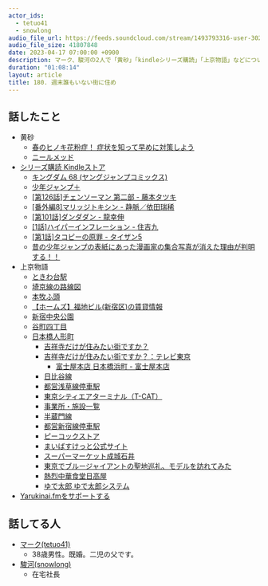 ```yaml
---
actor_ids:
  - tetuo41
  - snowlong
audio_file_url: https://feeds.soundcloud.com/stream/1493793316-user-302747142-yarukinai-180-2023_04_17.mp3
audio_file_size: 41807848
date: 2023-04-17 07:00:00 +0900
description: マーク、駿河の2人で「黄砂」「kindleシリーズ購読」「上京物語」などについて話しました。
duration: "01:08:14"
layout: article
title: 180. 週末誰もいない街に住め
---
```


## 話したこと
- 黄砂
  - [春のヒノキ花粉症！ 症状を知って早めに対策しよう](https://brand.taisho.co.jp/allerlab/kafun/018/)
  - [ニールメッド](https://www.neilmed.jp/)
- [シリーズ購読 Kindleストア](https://www.amazon.co.jp/b?ie=UTF8&node=16283187051)
  - [キングダム 68 (ヤングジャンプコミックス)](https://www.amazon.co.jp/dp/4088927389)
  - [少年ジャンプ＋](https://shonenjumpplus.com/)
  - [[第126話]チェンソーマン 第二部 - 藤本タツキ](https://shonenjumpplus.com/episode/4856001361130658552)
  - [[番外編8]マリッジトキシン - 静脈／依田瑞稀](https://shonenjumpplus.com/episode/4856001361130659322)
  - [[第101話]ダンダダン - 龍幸伸](https://shonenjumpplus.com/episode/4856001361129725672)
  - [[1話]ハイパーインフレーション - 住吉九](https://shonenjumpplus.com/episode/13933686331749163174)
  - [[第1話]タコピーの原罪 - タイザン5](https://shonenjumpplus.com/episode/3269754496638370192)
  - [昔の少年ジャンプの表紙にあった漫画家の集合写真が消えた理由が判明する！！](https://jumpmatome2ch.biz/archives/129206)
- 上京物語
  - [ときわ台駅](https://www.tobu.co.jp/railway/guide/station/info/7205/)
  - [埼京線の路線図](https://www.jorudan.co.jp/time/rosenzu/%E5%9F%BC%E4%BA%AC%E7%B7%9A/)
  - [本牧ふ頭](https://www.yokohamaport.co.jp/facilities/honmoku/)
  - [【ホームズ】福地ビル(新宿区)の賃貸情報](https://www.homes.co.jp/archive/b-20461023/)
  - [新宿中央公園](https://shinjukuchuo-park.jp/)
  - [谷町四丁目](https://subway.osakametro.co.jp/station_guide/T/t23/)
  - [日本橋人形町](https://goo.gl/maps/2rsaoh3HSiY4Aj1c9)
    - [吉祥寺だけが住みたい街ですか？](https://www.amazon.co.jp/dp/B01798KYZQ/)
    - [吉祥寺だけが住みたい街ですか？：テレビ東京](https://www.tv-tokyo.co.jp/kichijoji/)
      - [富士屋本店 日本橋浜町 - 富士屋本店](https://fujiyahonten.co.jp/stores/hamacho/)
    - [日比谷線](https://www.tokyometro.jp/station/line_hibiya/index.html)
    - [都営浅草線停車駅](https://www.kotsu.metro.tokyo.jp/subway/stops/popup_asakusa.html)
    - [東京シティエアターミナル（T-CAT）](https://www.tcat-hakozaki.co.jp/)
    - [事業所・施設一覧](https://www.ibm.com/jp-ja/about/office)
    - [半蔵門線](https://www.tokyometro.jp/station/line_hanzomon/index.html)
    - [都営新宿線停車駅](https://www.kotsu.metro.tokyo.jp/subway/stops/popup_shinjuku.html)
    - [ピーコックストア](https://www.aeonmarket.co.jp/)
    - [まいばすけっと公式サイト](https://www.mybasket.co.jp:12443/)
    - [スーパーマーケット成城石井](https://www.seijoishii.co.jp/)
    - [東京でブルージャイアントの聖地巡礼、モデルを訪れてみた](https://www.kurakurakurarin.com/entry/bluegianttokyo)
    - [熱烈中華食堂日高屋](https://hidakaya.hiday.co.jp/)
    - [ゆで太郎 ゆで太郎システム](https://yudetaro.jp/)
- [Yarukinai.fmをサポートする](https://note.com/tetuo41/circle)

## 話してる人
- [マーク(tetuo41)](https://twitter.com/tetuo41)
  - 38歳男性。既婚。二児の父です。
- [駿河(snowlong)](https://twitter.com/_snowlong)
  - 在宅社長
